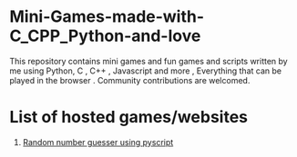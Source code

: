 # Mini-Games-made-with-C_CPP_Python-and-love
This repository contains mini games and fun games and scripts written by me using Python, C , C++ , Javascript and more , Everything that can be played in the browser . Community contributions are welcomed.


<h1>List of hosted games/websites</h1>
<ol>
<li><a href="https://randomnumberguesserbybalajianbalagan.tiiny.site/">Random number guesser using pyscript</a></li>
</ol>
